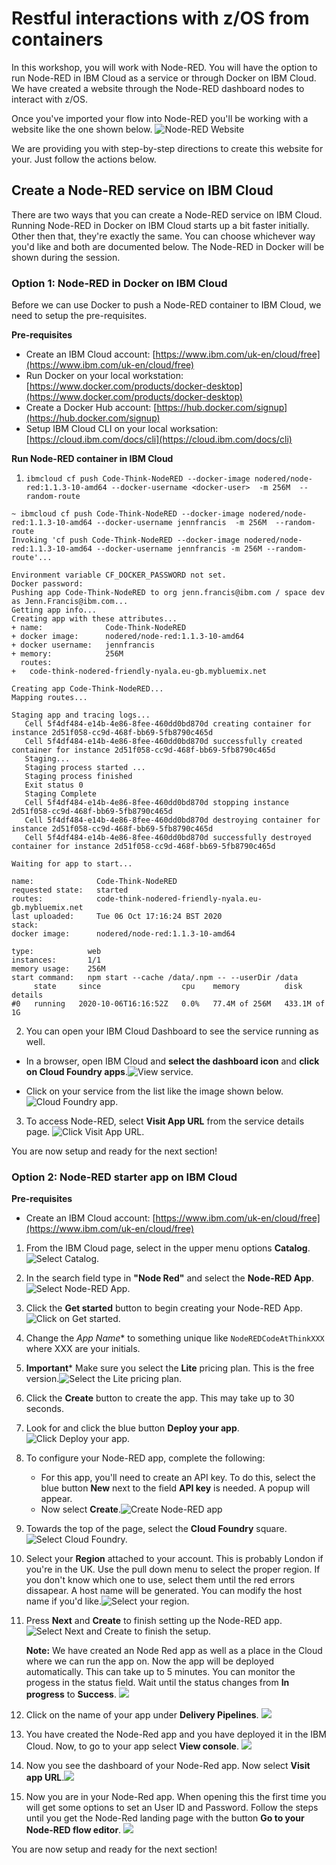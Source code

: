 # Restful interactions with z/OS from containers

In this workshop, you will work with Node-RED. You will have the option to run Node-RED in IBM Cloud as a service or through Docker on IBM Cloud. We have created a website through the Node-RED dashboard nodes to interact with z/OS.

Once you've imported your flow into Node-RED you'll be working with a website like the one shown below. ![Node-RED Website](img/website.png)

We are providing you with step-by-step directions to create this website for your. Just follow the actions below.

## Create a Node-RED service on IBM Cloud
There are two ways that you can create a Node-RED service on IBM Cloud. Running Node-RED in Docker on IBM Cloud starts up a bit faster initially. Other then that, they're exactly the same. You can choose whichever way you'd like and both are documented below. The Node-RED in Docker will be shown during the session.

### Option 1: Node-RED in Docker on IBM Cloud
Before we can use Docker to push a Node-RED container to IBM Cloud, we need to setup the pre-requisites.

**Pre-requisites**

* Create an IBM Cloud account: [https://www.ibm.com/uk-en/cloud/free](https://www.ibm.com/uk-en/cloud/free)
* Run Docker on your local workstation: [https://www.docker.com/products/docker-desktop](https://www.docker.com/products/docker-desktop)
* Create a Docker Hub account: [https://hub.docker.com/signup](https://hub.docker.com/signup)
* Setup IBM Cloud CLI on your local worksation: [https://cloud.ibm.com/docs/cli](https://cloud.ibm.com/docs/cli)

**Run Node-RED container in IBM Cloud**

1. `ibmcloud cf push Code-Think-NodeRED --docker-image nodered/node-red:1.1.3-10-amd64 --docker-username <docker-user>  -m 256M  --random-route`

```
~ ibmcloud cf push Code-Think-NodeRED --docker-image nodered/node-red:1.1.3-10-amd64 --docker-username jennfrancis  -m 256M  --random-route
Invoking 'cf push Code-Think-NodeRED --docker-image nodered/node-red:1.1.3-10-amd64 --docker-username jennfrancis -m 256M --random-route'...

Environment variable CF_DOCKER_PASSWORD not set.
Docker password:
Pushing app Code-Think-NodeRED to org jenn.francis@ibm.com / space dev as Jenn.Francis@ibm.com...
Getting app info...
Creating app with these attributes...
+ name:              Code-Think-NodeRED
+ docker image:      nodered/node-red:1.1.3-10-amd64
+ docker username:   jennfrancis
+ memory:            256M
  routes:
+   code-think-nodered-friendly-nyala.eu-gb.mybluemix.net

Creating app Code-Think-NodeRED...
Mapping routes...

Staging app and tracing logs...
   Cell 5f4df484-e14b-4e86-8fee-460dd0bd870d creating container for instance 2d51f058-cc9d-468f-bb69-5fb8790c465d
   Cell 5f4df484-e14b-4e86-8fee-460dd0bd870d successfully created container for instance 2d51f058-cc9d-468f-bb69-5fb8790c465d
   Staging...
   Staging process started ...
   Staging process finished
   Exit status 0
   Staging Complete
   Cell 5f4df484-e14b-4e86-8fee-460dd0bd870d stopping instance 2d51f058-cc9d-468f-bb69-5fb8790c465d
   Cell 5f4df484-e14b-4e86-8fee-460dd0bd870d destroying container for instance 2d51f058-cc9d-468f-bb69-5fb8790c465d
   Cell 5f4df484-e14b-4e86-8fee-460dd0bd870d successfully destroyed container for instance 2d51f058-cc9d-468f-bb69-5fb8790c465d

Waiting for app to start...

name:              Code-Think-NodeRED
requested state:   started
routes:            code-think-nodered-friendly-nyala.eu-gb.mybluemix.net
last uploaded:     Tue 06 Oct 17:16:24 BST 2020
stack:
docker image:      nodered/node-red:1.1.3-10-amd64

type:            web
instances:       1/1
memory usage:    256M
start command:   npm start --cache /data/.npm -- --userDir /data
     state     since                  cpu    memory          disk           details
#0   running   2020-10-06T16:16:52Z   0.0%   77.4M of 256M   433.1M of 1G
```

2. You can open your IBM Cloud Dashboard to see the service running as well.

* In a browser, open IBM Cloud and **select the dashboard icon** and **click on Cloud Foundry apps**.![View service.](img/DashboardServices.png)

* Click on your service from the list like the image shown below. ![Cloud Foundry app.](img/NodeRedCFService.png)

3. To access Node-RED, select **Visit App URL** from the service details page. ![Click Visit App URL.](img/AppURL.png)

You are now setup and ready for the next section!



### Option 2: Node-RED starter app on IBM Cloud

**Pre-requisites**

* Create an IBM Cloud account: [https://www.ibm.com/uk-en/cloud/free](https://www.ibm.com/uk-en/cloud/free)

1. From the IBM Cloud page, select in the upper menu options **Catalog**.![Select Catalog.](img/SelectCatalog.png)

2. In the search field type in **"Node Red"** and select the **Node-RED App**.![Select Node-RED App.](img/SearchNodeRed.png)

3. Click the **Get started** button to begin creating your Node-RED App.![Click on Get started.](img/GetStarted.png)

4. Change the *App Name** to something unique like `NodeREDCodeAtThinkXXX` where XXX are your initials.

5. **Important*** Make sure you select the **Lite** pricing plan. This is the free version.![Select the Lite pricing plan.](img/AppDetails.png)

6. Click the **Create** button to create the app. This may take up to 30 seconds.


7. Look for and click the blue button **Deploy your app**. ![Click Deploy your app.](img/DeployApp.png)

8. To configure your Node-RED app, complete the following:
 	* For this app, you'll need to create an API key. To do this, select the blue button **New** next to the field **API key** is needed. A popup will appear. 
	* Now select **Create**.![Create Node-RED app](img/CreateAPI.png)
	
9. Towards the top of the page, select the **Cloud Foundry** square. ![Select Cloud Foundry.](img/SelectCloudFoundry.png)

10. Select your **Region** attached to your account. This is probably London if you're in the UK. Use the pull down menu to select the proper region. If you don't know which one to use, select them until the red errors dissapear. A host name will be generated. You can modify the host name if you'd like.![Select your region.](img/SelectRegion.png)

11. Press **Next** and **Create** to finish setting up the Node-RED app. 
![Select Next and Create to finish the setup.](img/SelectNext.png)


	**Note:** We have created an Node Red app as well as a place in the Cloud where we can run the app on. Now the app will be deployed automatically. This can take up to 5 minutes. You can monitor the progess in the status field. Wait until the status changes from **In progress** to **Success**.
	![](img/DeploymentProgress.png)



12. Click on the name of your app under **Delivery Pipelines**.
![](img/DeploymentSuccess.png)

13. You have created the Node-Red app and you have deployed it in the IBM Cloud. Now, to go to your app select **View console**. ![](img/DeliveryPipeline.png)

14. Now you see the dashboard of your Node-Red app. Now select **Visit app URL**.![](img/AppDashboard.png)

15. Now you are in your Node-Red app. When opening this the first time you will get some options to set an User ID and Password. Follow the steps until you get the Node-Red landing page with the button **Go to your Node-RED flow editor**.
![](img/NodeRedFirstTime.png)

You are now setup and ready for the next section!


